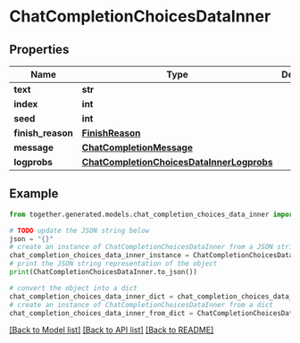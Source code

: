 # ChatCompletionChoicesDataInner


## Properties

Name | Type | Description | Notes
------------ | ------------- | ------------- | -------------
**text** | **str** |  | [optional]
**index** | **int** |  | [optional]
**seed** | **int** |  | [optional]
**finish_reason** | [**FinishReason**](FinishReason.md) |  | [optional]
**message** | [**ChatCompletionMessage**](ChatCompletionMessage.md) |  | [optional]
**logprobs** | [**ChatCompletionChoicesDataInnerLogprobs**](ChatCompletionChoicesDataInnerLogprobs.md) |  | [optional]

## Example

```python
from together.generated.models.chat_completion_choices_data_inner import ChatCompletionChoicesDataInner

# TODO update the JSON string below
json = "{}"
# create an instance of ChatCompletionChoicesDataInner from a JSON string
chat_completion_choices_data_inner_instance = ChatCompletionChoicesDataInner.from_json(json)
# print the JSON string representation of the object
print(ChatCompletionChoicesDataInner.to_json())

# convert the object into a dict
chat_completion_choices_data_inner_dict = chat_completion_choices_data_inner_instance.to_dict()
# create an instance of ChatCompletionChoicesDataInner from a dict
chat_completion_choices_data_inner_from_dict = ChatCompletionChoicesDataInner.from_dict(chat_completion_choices_data_inner_dict)
```
[[Back to Model list]](../README.md#documentation-for-models) [[Back to API list]](../README.md#documentation-for-api-endpoints) [[Back to README]](../README.md)
